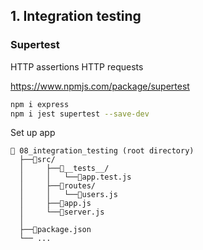 ## 1. Integration testing

### Supertest

HTTP assertions
HTTP requests

https://www.npmjs.com/package/supertest

```bash
npm i express
npm i jest supertest --save-dev
```

Set up app
```
📁 08_integration_testing (root directory)
  ├──📁src/
  │     ├──📁__tests__/
  │     │   └──📄app.test.js
  │     ├──📁routes/
  │     │   └──📄users.js
  │     ├──📄app.js
  │     └──📄server.js
  │
  ├──📄package.json
  └── ...

```

